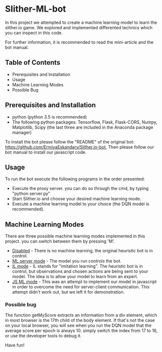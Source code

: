 # Slither-ML-bot

In this project we attempted to create a machine learning model to learn the slither.io game. We explored and implemented differented technics which you can inspect in this code.

For further information, it is recommended to read the mini-article and the bot manual.

## Table of Contents
- Prerequisites and Installation
- Usage
- Machine Learning Modes
- Possible Bug

## Prerequisites and Installation
- python (python 3.5 is recommended)
- The following python packages: Tensorflow, Flask, Flask-CORS, Numpy, Matplotlib, Scipy (the last three are included in the Anaconda package manager)

To install the bot please follow the "README" of the original bot: https://github.com/ErmiyaEskandary/Slither.io-bot,
Then please follow our bot manual to install our javascript code.

## Usage
To run the bot execute the following programs in the order presented:
- Execute the proxy server. you can do so through the cmd, by typing "python server.py"
- Start Slither.io and choose your desired machine learning mode.
- Execute a machine learning model to your choice (the DQN model is recommended).

## Machine Learning Modes
There are three possible machine learning modes implemented in this project. you can switch between them by pressing 'M'.
- <u>Disabled</u> - There is no machine learning, the original heuristic bot is in control. 
- <u>ML server mode</u> - The model you run controls the bot.
- <u>IL mode</u> - IL stands for "imitation learning". The heuristic bot is in control, but observations and chosen actions are being sent to your model. The idea is to allow your model to learn from an expert.
- <u>JS ML mode</u> - This was an attempt to implement our model in javascript in order to overcome the need for server-client communication. This attempt didn't work out, but we left it for demonstration.

### Possible bug
The function getMyScore extracts an information from a div element, which in most browser is the 17th child of the body element. If that's not the case on your local browser, you will see when you run the DQN model that the average score per epoch is always 10. simply switch the index from 17 to 16, or use the developer tools to debug it.

Have fun!
